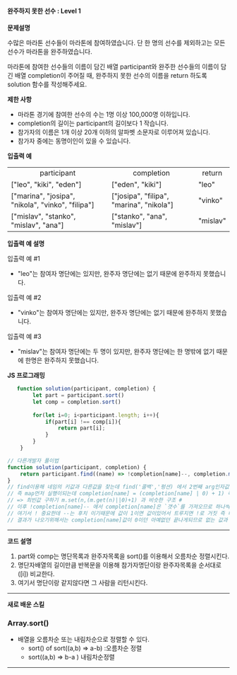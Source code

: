 #### 완주하지 못한 선수 : Level 1

**문제설명** <br>

수많은 마라톤 선수들이 마라톤에 참여하였습니다. 단 한 명의 선수를 제외하고는 모든 선수가 마라톤을 완주하였습니다.

마라톤에 참여한 선수들의 이름이 담긴 배열 participant와 완주한 선수들의 이름이 담긴 배열 completion이 주어질 때, 완주하지 못한 선수의 이름을 return 하도록 solution 함수를 작성해주세요.

**제한 사항** <br>
 - 마라톤 경기에 참여한 선수의 수는 1명 이상 100,000명 이하입니다.
 - completion의 길이는 participant의 길이보다 1 작습니다.
 - 참가자의 이름은 1개 이상 20개 이하의 알파벳 소문자로 이루어져 있습니다.
 - 참가자 중에는 동명이인이 있을 수 있습니다.

**입출력 예** <br>
<table>
<tr>
    <td colspan="2" align="center">participant</td>
    <td colspan="2" align="center">completion</td>
    <td colspan="2" align="center">return</td>
</tr>
<tr>
    <td colspan="2">["leo", "kiki", "eden"]</td>
    <td colspan="2">["eden", "kiki"]</td>
    <td colspan="2">"leo"</td>
</tr>
<tr>
    <td colspan="2">["marina", "josipa", "nikola", "vinko", "filipa"]</td>
    <td colspan="2">["josipa", "filipa", "marina", "nikola"]</td>
    <td colspan="2">"vinko"</td>
</tr>
<tr>
    <td colspan="2">["mislav", "stanko", "mislav", "ana"]</td>
    <td colspan="2">["stanko", "ana", "mislav"]</td>
    <td colspan="2">"mislav"</td>
</tr>
</table>

**입출력 예 설명** <br>

입출력 예 #1
- "leo"는 참여자 명단에는 있지만, 완주자 명단에는 없기 때문에 완주하지 못했습니다.

입출력 예 #2
- "vinko"는 참여자 명단에는 있지만, 완주자 명단에는 없기 때문에 완주하지 못했습니다.

입출력 예 #3
- "mislav"는 참여자 명단에는 두 명이 있지만, 완주자 명단에는 한 명밖에 없기 때문에 한명은 완주하지 못했습니다.

**JS 프로그래밍**
```javascript
   function solution(participant, completion) {
        let part = participant.sort()
        let comp = completion.sort()
    
        for(let i=0; i<participant.length; i++){
            if(part[i] !== comp[i]){
                return part[i];
            }
        }
    }
```

```javascript
// 다른개발자 풀이법 
function solution(participant, completion) {
    return participant.find((name) => !completion[name]--, completion.map(name => completion[name] = (completion[name] | 0) + 1))
}
// find이용해 네임의 키값과 다른값을 찾는데 find('콜백','펑션) 에서 2번째 arg인자값을 먼저 실행한다
// 즉 map먼저 실행이되는데 completion[name] = (completion[name] | 0) + 1) 즉 같은 값이없으면 1로 초기화하고 같은값 을 더해져 나간다.
// => 최빈값 구하기 m.set(n,(m.get(n)||0)+1) 과 비슷한 구조 #
// 이후 !completion[name]-- 에서 completion[name]은 `갯수`를 가져오므로 하나씩 마이너스해간다.
// 여기서 ! 중요한데 --는 후치 이기때문에 값이 1이면 값이있어서 트루지면 !로 거짓 즉 다음으로 넘어간후 -- 시킨다는것
// 결과가 나오기위해서는 completion[name]값이 0이던 아예없던 끝나게되므로 없는 값과 중복된 이름 값을 리턴하게 된다.
```
***
**코드 설명**

1. part와 comp는 명단목록과 완주자목록을 sort()를 이용해서 오름차순 정렬시킨다.
2. 명단자배열의 길이만큼 반복문을 이용해 참가자명단이랑 완주자목록을 순서대로([i]) 비교한다.
3. 여기서 명단이랑 같지않다면 그 사람을 리턴시킨다.
***
**새로 배운 스킬**

### Array.sort()
- 배열을 오름차순 또는 내림차순으로 정렬할 수 있다.
  - sort() of sort((a,b) => a-b) :오름차순 정렬
  - sort((a,b) => b-a ) 내림차순정렬
***




